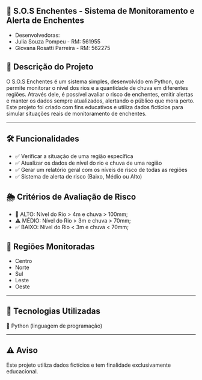## 🌊 S.O.S Enchentes - Sistema de Monitoramento e Alerta de Enchentes
- Desenvolvedoras:
- Julia Souza Pompeu - RM: 561955
- Giovana Rosatti Parreira - RM: 562275

## 📜 Descrição do Projeto
O S.O.S Enchentes é um sistema simples, desenvolvido em Python, que permite monitorar o nível dos rios e a quantidade de chuva em diferentes regiões. Através dele, é possível avaliar o risco de enchentes, emitir alertas e manter os dados sempre atualizados, alertando o público que mora perto. Este projeto foi criado com fins educativos e utiliza dados fictícios para simular situações reais de monitoramento de enchentes.

---

## 🛠️ Funcionalidades
- ✅ Verificar a situação de uma região específica
- ✅ Atualizar os dados de nível do rio e chuva de uma região
- ✅ Gerar um relatório geral com os níveis de risco de todas as regiões
- ✅ Sistema de alerta de risco (Baixo, Médio ou Alto)

## 🌦️ Critérios de Avaliação de Risco
- 🚨 ALTO: Nível do Rio > 4m e chuva > 100mm;
- ⚠️ MÉDIO: Nível do Rio > 3m e chuva > 70mm;
- ✅ BAIXO: Nível do Rio < 3m e chuva < 70mm;

## 📍 Regiões Monitoradas
- Centro
- Norte
- Sul
- Leste
- Oeste

---

## 🧠 Tecnologias Utilizadas
🐍 Python (linguagem de programação)

---

## ⚠️ Aviso
Este projeto utiliza dados fictícios e tem finalidade exclusivamente educacional. 
